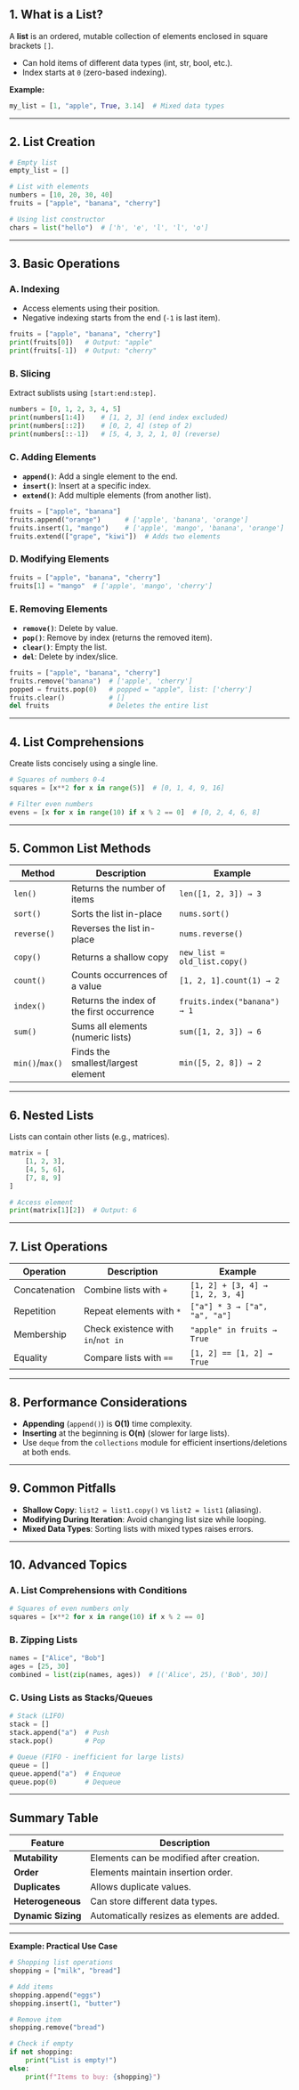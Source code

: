 ## **1. What is a List?**
A **list** is an ordered, mutable collection of elements enclosed in square brackets `[]`.  
- Can hold items of different data types (int, str, bool, etc.).  
- Index starts at `0` (zero-based indexing).  

**Example:**
```python
my_list = [1, "apple", True, 3.14]  # Mixed data types
```

---

## **2. List Creation**
```python
# Empty list
empty_list = []

# List with elements
numbers = [10, 20, 30, 40]
fruits = ["apple", "banana", "cherry"]

# Using list constructor
chars = list("hello")  # ['h', 'e', 'l', 'l', 'o']
```

---

## **3. Basic Operations**

### **A. Indexing**
- Access elements using their position.  
- Negative indexing starts from the end (`-1` is last item).  

```python
fruits = ["apple", "banana", "cherry"]
print(fruits[0])   # Output: "apple"
print(fruits[-1])  # Output: "cherry"
```

### **B. Slicing**
Extract sublists using `[start:end:step]`.  
```python
numbers = [0, 1, 2, 3, 4, 5]
print(numbers[1:4])    # [1, 2, 3] (end index excluded)
print(numbers[::2])    # [0, 2, 4] (step of 2)
print(numbers[::-1])   # [5, 4, 3, 2, 1, 0] (reverse)
```

### **C. Adding Elements**
- **`append()`**: Add a single element to the end.  
- **`insert()`**: Insert at a specific index.  
- **`extend()`**: Add multiple elements (from another list).  

```python
fruits = ["apple", "banana"]
fruits.append("orange")      # ['apple', 'banana', 'orange']
fruits.insert(1, "mango")    # ['apple', 'mango', 'banana', 'orange']
fruits.extend(["grape", "kiwi"])  # Adds two elements
```

### **D. Modifying Elements**
```python
fruits = ["apple", "banana", "cherry"]
fruits[1] = "mango"  # ['apple', 'mango', 'cherry']
```

### **E. Removing Elements**
- **`remove()`**: Delete by value.  
- **`pop()`**: Remove by index (returns the removed item).  
- **`clear()`**: Empty the list.  
- **`del`**: Delete by index/slice.  

```python
fruits = ["apple", "banana", "cherry"]
fruits.remove("banana")  # ['apple', 'cherry']
popped = fruits.pop(0)   # popped = "apple", list: ['cherry']
fruits.clear()           # []
del fruits               # Deletes the entire list
```

---

## **4. List Comprehensions**
Create lists concisely using a single line.  
```python
# Squares of numbers 0-4
squares = [x**2 for x in range(5)]  # [0, 1, 4, 9, 16]

# Filter even numbers
evens = [x for x in range(10) if x % 2 == 0]  # [0, 2, 4, 6, 8]
```

---

## **5. Common List Methods**

| Method          | Description                                      | Example                              |
|-----------------|--------------------------------------------------|--------------------------------------|
| `len()`         | Returns the number of items                      | `len([1, 2, 3]) → 3`                |
| `sort()`        | Sorts the list in-place                          | `nums.sort()`                        |
| `reverse()`     | Reverses the list in-place                       | `nums.reverse()`                     |
| `copy()`        | Returns a shallow copy                           | `new_list = old_list.copy()`         |
| `count()`       | Counts occurrences of a value                   | `[1, 2, 1].count(1) → 2`             |
| `index()`       | Returns the index of the first occurrence        | `fruits.index("banana") → 1`         |
| `sum()`         | Sums all elements (numeric lists)                | `sum([1, 2, 3]) → 6`                |
| `min()`/`max()` | Finds the smallest/largest element              | `min([5, 2, 8]) → 2`                |

---

## **6. Nested Lists**
Lists can contain other lists (e.g., matrices).  
```python
matrix = [
    [1, 2, 3],
    [4, 5, 6],
    [7, 8, 9]
]

# Access element
print(matrix[1][2])  # Output: 6
```

---

## **7. List Operations**

| Operation      | Description                          | Example                          |
|----------------|--------------------------------------|----------------------------------|
| Concatenation  | Combine lists with `+`               | `[1, 2] + [3, 4] → [1, 2, 3, 4]` |
| Repetition     | Repeat elements with `*`             | `["a"] * 3 → ["a", "a", "a"]`    |
| Membership     | Check existence with `in`/`not in`   | `"apple" in fruits → True`        |
| Equality       | Compare lists with `==`              | `[1, 2] == [1, 2] → True`        |

---

## **8. Performance Considerations**
- **Appending** (`append()`) is **O(1)** time complexity.  
- **Inserting** at the beginning is **O(n)** (slower for large lists).  
- Use `deque` from the `collections` module for efficient insertions/deletions at both ends.  

---

## **9. Common Pitfalls**
- **Shallow Copy**: `list2 = list1.copy()` vs `list2 = list1` (aliasing).  
- **Modifying During Iteration**: Avoid changing list size while looping.  
- **Mixed Data Types**: Sorting lists with mixed types raises errors.  

---

## **10. Advanced Topics**
### **A. List Comprehensions with Conditions**
```python
# Squares of even numbers only
squares = [x**2 for x in range(10) if x % 2 == 0]
```

### **B. Zipping Lists**
```python
names = ["Alice", "Bob"]
ages = [25, 30]
combined = list(zip(names, ages))  # [('Alice', 25), ('Bob', 30)]
```

### **C. Using Lists as Stacks/Queues**
```python
# Stack (LIFO)
stack = []
stack.append("a")  # Push
stack.pop()        # Pop

# Queue (FIFO - inefficient for large lists)
queue = []
queue.append("a")  # Enqueue
queue.pop(0)       # Dequeue
```

---

## **Summary Table**

| Feature               | Description                                  |
|-----------------------|----------------------------------------------|
| **Mutability**        | Elements can be modified after creation.     |
| **Order**             | Elements maintain insertion order.           |
| **Duplicates**        | Allows duplicate values.                     |
| **Heterogeneous**     | Can store different data types.              |
| **Dynamic Sizing**    | Automatically resizes as elements are added. |

---

**Example: Practical Use Case**  
```python
# Shopping list operations
shopping = ["milk", "bread"]

# Add items
shopping.append("eggs")
shopping.insert(1, "butter")

# Remove item
shopping.remove("bread")

# Check if empty
if not shopping:
    print("List is empty!")
else:
    print(f"Items to buy: {shopping}")
```
